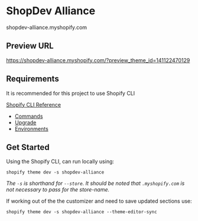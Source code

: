# ShopDev Alliance
shopdev-alliance.myshopify.com 

## Preview URL
https://shopdev-alliance.myshopify.com/?preview_theme_id=141122470129

## Requirements  
It is recommended for this project to use Shopify CLI 

[Shopify CLI Reference](https://shopify.dev/themes/tools/cli)  
 - [Commands](https://shopify.dev/docs/themes/tools/cli/commands)  
 - [Upgrade](https://shopify.dev/docs/themes/tools/cli/commands#upgrade)
 - [Environments](https://shopify.dev/docs/themes/tools/cli/environments)
 
## Get Started
Using the Shopify CLI, can run locally using: 
 
`shopify theme dev -s shopdev-alliance`
 
_The `-s` is shorthand for `--store`. It should be noted that `.myshopify.com` is not necessary to pass for the store-name._
 
If working out of the the customizer and need to save updated sections use:
 
`shopify theme dev -s shopdev-alliance --theme-editor-sync `
